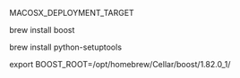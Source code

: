 MACOSX_DEPLOYMENT_TARGET

brew install boost

brew install python-setuptools

export BOOST_ROOT=/opt/homebrew/Cellar/boost/1.82.0_1/
